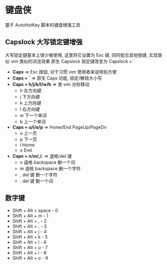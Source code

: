 # 键盘侠

基于 AutoHotKey 脚本的键盘增强工具

## Capslock 大写锁定键增强
大写锁定键基本上很少被使用, 这里将它设置为 Esc 键, 同时配合其他按键, 实现类似 vim 类似的浏览效果
原生 Capslock 锁定键改变为 Capslock + `

- **Caps** => Esc 按钮, 对于习惯 vim 使用者来说特别方便
- **Caps + `** => 原生 Caps 功能, 锁定/解锁大小写
- **Caps + h/j/k/l/w/b** => 类 vim 光标移动
    - h 左方向键
    - j 下方向键
    - k 上方向键
    - l 右方向键
    - w 下一个单词
    - b 上一个单词
- **Caps + u/i/o/p** => Home/End PageUp/PageDn
    - u 上一页
    - p 下一页
    - i Home
    - o End
- **Caps + n/m/,/.** => 退格/del 键
    - n 退格 backspace 删一个词
    - m 退格 backspace 删一个字符
    - , del 键 删一个字符
    - . del 键 删一个词

## 数字键
- Shift + Alt + space - 0
- Shift + Alt + m - 1
- Shift + Alt + , - 2
- Shift + Alt + . - 3
- Shift + Alt + j - 4
- Shift + Alt + k - 5
- Shift + Alt + l - 6
- Shift + Alt + u - 7
- Shift + Alt + i - 8
- Shift + Alt + o - 9